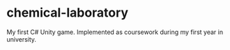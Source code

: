# chemical-laboratory
My first C# Unity game. Implemented as coursework during my first year in university.
